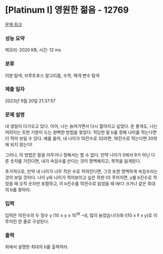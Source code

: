 # [Platinum I] 영원한 젊음 - 12769 

[문제 링크](https://www.acmicpc.net/problem/12769) 

### 성능 요약

메모리: 2020 KB, 시간: 12 ms

### 분류

이분 탐색, 브루트포스 알고리즘, 수학, 매개 변수 탐색

### 제출 일자

2023년 9월 20일 21:37:57

### 문제 설명

<p>내 생일이 다가오고 있다. 아아, 나는 늙어가면서 다시 젊어지고 싶었다. 운 좋게도, 나는 어려지는 듯한 기분이 드는 완벽한 방법을 찾았다: 적당한 밑 b를 정해 나이를 적는다면 더 작아 보일 수 있다. 예를 들어, 내 나이가 10진수로 32라면, 16진수로 적는다면 20밖에 되지 않는다!</p>

<p>그러나, 이 방법은 밑을 아무거나 정해서는 할 수 없다. 만약 나이가 0에서 9가 아닌 다른 숫자를 가진다면, 내가 속임수를 쓴다는 것이 명백해지고, 목적을 잃게된다.</p>

<p>추가적으로, 만약 내 나이가 너무 작은 수로 적혀진다면, 그것 또한 명백하게 속임수라는 것이 보일 것이다. 나이 y와 나이가 적어보이고 싶은 하한 l이 주어지면, y를 b진수로 적었을 때 오직 숫자만 포함하고, 이 b진수를 10진수로 읽었을 때 l보다 크거나 같은 최대의 b를 찾아라.</p>

### 입력 

 <p>입력은 10진수의 두 정수 y (10 ≤ y ≤ 10<sup>18</sup> –네, 많이 늙었습니다)와 l(10 ≤ ℓ ≤ y)로 이루어진 한 줄로 구성된다.</p>

### 출력 

 <p>위에서 설명한 최대의 b를 출력하라.</p>

